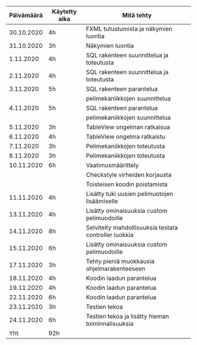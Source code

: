 |Päivämäärä|Käytetty aika|Mitä tehty|
|---|---|---|
|30.10.2020|4h|FXML tutustumista ja näkymien luontia|
|31.10.2020|3h|Näkymien luontia|
|1.11.2020|4h|SQL rakenteen suunnittelua ja toteutusta|
|2.11.2020|4h|SQL rakenteen suunnittelua ja toteutusta|
|3.11.2020|5h|SQL rakenteen parantelua|
|||pelimekaniikkojen suunnittelua|
|4.11.2020|5h|SQL rakenteen parantelua|
|||pelimekaniikkojen suunnittelua|
|5.11.2020|3h|TableView ongelman ratkaisua|
|6.11.2020|4h|TableView ongelma ratkaistu|
|7.11.2020|3h|Pelimekaniikkojen toteutusta|
|8.11.2020|3h|Pelimekaniikkojen toteutusta|
|10.11.2020|6h|Vaatimusmäärittely|
|||Checkstyle virheiden korjausta|
|||Toisteisen koodin poistamista|
|11.11.2020|4h|Lisätty tuki uusien pelimuotojen lisäämiselle|
|13.11.2020|4h|Lisätty ominaisuuksia custom pelimuodoille|
|14.11.2020|8h|Selvitelty mahdollisuuksia testata controller luokkia|
|15.11.2020|6h|Lisätty ominaisuuksia custom pelimuodoille|
|17.11.2020|3h|Tehty pieniä muokkausia ohjelmarakenteeseen|
|18.11.2020|4h|Koodin laadun parantelua|
|19.11.2020|4h|Koodin laadun parantelua|
|22.11.2020|6h|Koodin laadun parantelua|
|23.11.2020|3h|Testien tekoa|
|24.11.2020|6h|Testien tekoa ja lisätty hieman toiminnalisuuksia|
|Yht|92h||
